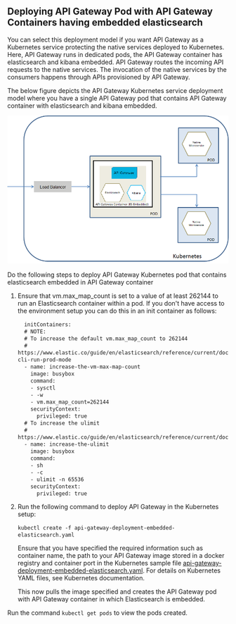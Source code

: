 ## Deploying API Gateway Pod with API Gateway Containers having embedded elasticsearch

You can select this deployment model if you want API Gateway as a Kubernetes service protecting the native services deployed to Kubernetes. Here, API Gateway runs in dedicated pods, the API Gateway container has elasticsearch and kibana embedded. API Gateway routes the incoming API requests to the native services. The invocation of the native services by the consumers happens through APIs provisioned by API Gateway.

The below figure depicts the API Gateway Kubernetes service deployment model where you have a single API Gateway pod that contains API Gateway container with elasticsearch and kibana embedded. 

![single_pod_with_gateway_elasticsearch](../images/single_pod_with_gateway_elasticsearch.png)

Do the following steps to deploy API Gateway Kubernetes pod that contains elasticsearch embedded in API Gateway container

1. Ensure that vm.max_map_count is set to a value of at least 262144 to run an Elasticsearch container within a pod. If you don't have access to the environment setup you can do this in an init container as follows:

    ```
	  initContainers:
	  # NOTE:
	  # To increase the default vm.max_map_count to 262144
	  # https://www.elastic.co/guide/en/elasticsearch/reference/current/docker.html#docker-cli-run-prod-mode
	  - name: increase-the-vm-max-map-count
		image: busybox
		command:
		- sysctl
		- -w
		- vm.max_map_count=262144
		securityContext:
		  privileged: true
	  # To increase the ulimit
	  # https://www.elastic.co/guide/en/elasticsearch/reference/current/docker.html#_notes_for_production_use_and_defaults
	  - name: increase-the-ulimit
		image: busybox
		command:
		- sh
		- -c
		- ulimit -n 65536
		securityContext:
		  privileged: true
   ```   
2. Run the following command to deploy API Gateway in the Kubernetes setup:

   ```
   kubectl create -f api-gateway-deployment-embedded-elasticsearch.yaml
   ```
   
   Ensure that you have specified the required information such as container name, the path to your API Gateway image stored in a docker registry and container port in the Kubernetes sample file [api-gateway-deployment-embedded-elasticsearch.yaml](api-gateway-deployment-embedded-elasticsearch.yaml). For details on Kubernetes YAML files, see Kubernetes documentation. 
   
   This now pulls the image specified and creates the API Gateway pod with API Gateway container in which Elasticsearch is embedded. 
   
Run the command `kubectl get pods` to view the pods created.

